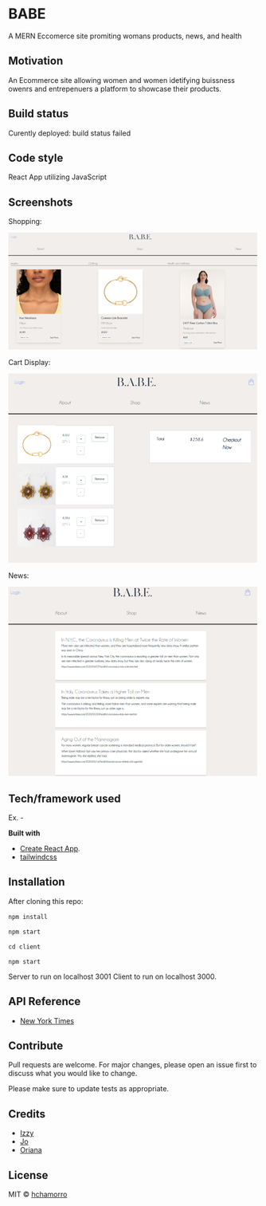 # BABE

A MERN Eccomerce site promiting womans products, news, and health

## Motivation

An Ecommerce site allowing women and women idetifying buissness owenrs and entrepenuers a platform to showcase their products.

## Build status

Curently deployed: build status failed

## Code style

React App utilizing JavaScript

## Screenshots

Shopping:

![](images/shoppingPage.PNG)

Cart Display:

![](images/cart.PNG)

News:

![](images/News.PNG)

## Tech/framework used

Ex. -

<b>Built with</b>

- [Create React App](https://github.com/facebook/create-react-app).
- [tailwindcss](https://tailwindcss.com/)

## Installation

After cloning this repo:

```
npm install
```

```
npm start
```

```
cd client
```

```
npm start
```

Server to run on localhost 3001
Client to run on localhost 3000.

## API Reference

- [New York Times](https://www.nytimes.com/)

## Contribute

Pull requests are welcome. For major changes, please open an issue first to discuss what you would like to change.

Please make sure to update tests as appropriate.

## Credits

- [Izzy](https://github.com/iedson)
- [Jo](https://github.com/joannasowa19)
- [Oriana](https://github.com/orianacd)

## License

MIT © [hchamorro]()
